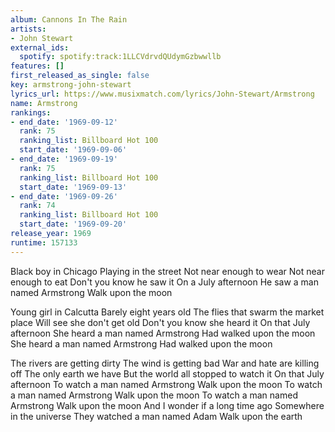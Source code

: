 ```yaml
---
album: Cannons In The Rain
artists:
- John Stewart
external_ids:
  spotify: spotify:track:1LLCVdrvdQUdymGzbwwllb
features: []
first_released_as_single: false
key: armstrong-john-stewart
lyrics_url: https://www.musixmatch.com/lyrics/John-Stewart/Armstrong
name: Armstrong
rankings:
- end_date: '1969-09-12'
  rank: 75
  ranking_list: Billboard Hot 100
  start_date: '1969-09-06'
- end_date: '1969-09-19'
  rank: 75
  ranking_list: Billboard Hot 100
  start_date: '1969-09-13'
- end_date: '1969-09-26'
  rank: 74
  ranking_list: Billboard Hot 100
  start_date: '1969-09-20'
release_year: 1969
runtime: 157133
---
```

Black boy in Chicago
Playing in the street
Not near enough to wear
Not near enough to eat
Don't you know he saw it
On a July afternoon
He saw a man named Armstrong
Walk upon the moon

Young girl in Calcutta
Barely eight years old
The flies that swarm the market place
Will see she don't get old
Don't you know she heard it
On that July afternoon
She heard a man named Armstrong
Had walked upon the moon
She heard a man named Armstrong
Had walked upon the moon

The rivers are getting dirty
The wind is getting bad
War and hate are killing off
The only earth we have
But the world all stopped to watch it
On that July afternoon
To watch a man named Armstrong
Walk upon the moon
To watch a man named Armstrong
Walk upon the moon
To watch a man named Armstrong
Walk upon the moon
And I wonder if a long time ago
Somewhere in the universe
They watched a man named Adam
Walk upon the earth
